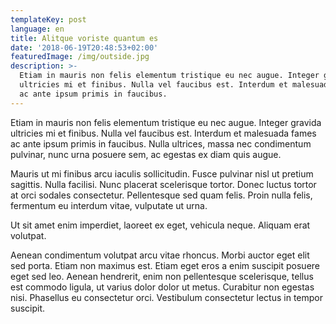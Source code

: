 ```yaml
---
templateKey: post
language: en
title: Alitque voriste quantum es
date: '2018-06-19T20:48:53+02:00'
featuredImage: /img/outside.jpg
description: >-
  Etiam in mauris non felis elementum tristique eu nec augue. Integer gravida
  ultricies mi et finibus. Nulla vel faucibus est. Interdum et malesuada fames
  ac ante ipsum primis in faucibus.
---
```

Etiam in mauris non felis elementum tristique eu nec augue. Integer gravida ultricies mi et finibus. Nulla vel faucibus est. Interdum et malesuada fames ac ante ipsum primis in faucibus. Nulla ultrices, massa nec condimentum pulvinar, nunc urna posuere sem, ac egestas ex diam quis augue.

Mauris ut mi finibus arcu iaculis sollicitudin. Fusce pulvinar nisl ut pretium sagittis. Nulla facilisi. Nunc placerat scelerisque tortor. Donec luctus tortor at orci sodales consectetur. Pellentesque sed quam felis. Proin nulla felis, fermentum eu interdum vitae, vulputate ut urna.

Ut sit amet enim imperdiet, laoreet ex eget, vehicula neque. Aliquam erat volutpat.

Aenean condimentum volutpat arcu vitae rhoncus. Morbi auctor eget elit sed porta. Etiam non maximus est. Etiam eget eros a enim suscipit posuere eget sed leo. Aenean hendrerit, enim non pellentesque scelerisque, tellus est commodo ligula, ut varius dolor dolor ut metus. Curabitur non egestas nisi. Phasellus eu consectetur orci. Vestibulum consectetur lectus in tempor suscipit.
